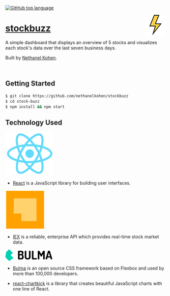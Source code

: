 [![GitHub top language](https://img.shields.io/github/languages/top/nethanelkohen/stockbuzz.svg?colorB=EFDF70&style=plastic)](https://github.com/nethanelkohen/stockbuzz)

<img src="src/assets/lightning.png" align="right" alt="stockbuzz Logo" overflow="hidden" />

# [stockbuzz](https://stockbuzz.herokuapp.com/)

A simple dashboard that displays an overview of 5 stocks and visualizes each stock's data over the last seven business days.

Built by [Nethanel Kohen](https://github.com/nethanelkohen).

<br>

## Getting Started

```bash
$ git clone https://github.com/nethanelkohen/stockbuzz
$ cd stock-buzz
$ npm install && npm start
```

## Technology Used

<img src="src/assets/react.png" align="center" width="150" height="auto" />

* [React](https://reactjs.org/) is a JavaScript library for building user interfaces.
  <br>

<img src="src/assets/IEX-Logo.png" align="center" width="125" height="auto" />

* [IEX](https://iextrading.com/developer/) is a reliable, enterprise API which provides real-time stock market data.
  <br>

<img src="src/assets/bulma-logo.png" align="center" width="150" height="auto" />

* [Bulma](https://bulma.io/) is an open source CSS framework based on Flexbox and used by more than 100,000 developers.
  <br>

- [react-chartkick](https://www.chartkick.com/react) is a library that creates beautiful JavaScript charts with one line of React.
